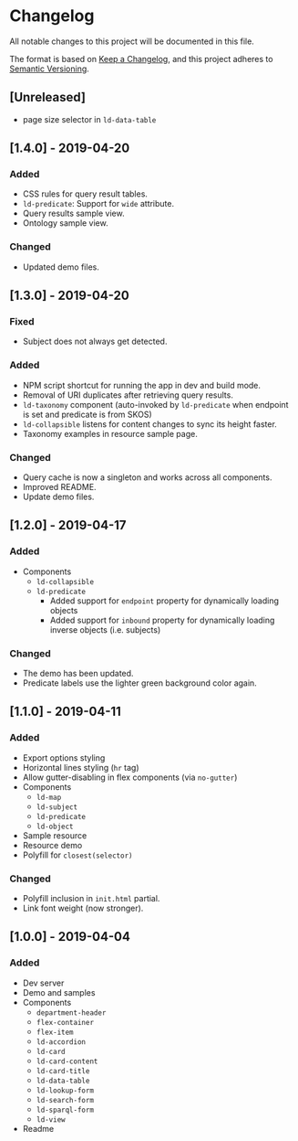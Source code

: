 # Changelog
All notable changes to this project will be documented in this file.

The format is based on [Keep a Changelog](https://keepachangelog.com/en/1.0.0/),
and this project adheres to [Semantic Versioning](https://semver.org/spec/v2.0.0.html).

## [Unreleased]

* page size selector in `ld-data-table`

## [1.4.0] - 2019-04-20

### Added

* CSS rules for query result tables.
* `ld-predicate`: Support for `wide` attribute.
* Query results sample view.
* Ontology sample view.

### Changed

* Updated demo files.

## [1.3.0] - 2019-04-20

### Fixed

* Subject does not always get detected.

### Added

* NPM script shortcut for running the app in dev and build mode.
* Removal of URI duplicates after retrieving query results.
* `ld-taxonomy` component (auto-invoked by `ld-predicate` when endpoint is set and predicate is from SKOS)
* `ld-collapsible` listens for content changes to sync its height faster.
* Taxonomy examples in resource sample page.

### Changed

* Query cache is now a singleton and works across all components. 
* Improved README.
* Update demo files.

## [1.2.0] - 2019-04-17

### Added

* Components
  * `ld-collapsible`
  * `ld-predicate`
     * Added support for `endpoint` property for dynamically loading objects
     * Added support for `inbound` property for dynamically loading inverse objects (i.e. subjects)

### Changed

* The demo has been updated.
* Predicate labels use the lighter green background color again.

## [1.1.0] - 2019-04-11

### Added

* Export options styling
* Horizontal lines styling (`hr` tag)
* Allow gutter-disabling in flex components (via `no-gutter`)
* Components
  * `ld-map`
  * `ld-subject`
  * `ld-predicate`
  * `ld-object`
* Sample resource
* Resource demo
* Polyfill for `closest(selector)`

### Changed

* Polyfill inclusion in `init.html` partial.
* Link font weight (now stronger).

## [1.0.0] - 2019-04-04

### Added

* Dev server
* Demo and samples
* Components
  * `department-header`
  * `flex-container`
  * `flex-item`
  * `ld-accordion`
  * `ld-card`
  * `ld-card-content`
  * `ld-card-title`
  * `ld-data-table`
  * `ld-lookup-form`
  * `ld-search-form`
  * `ld-sparql-form`
  * `ld-view`
* Readme